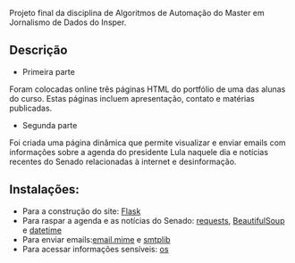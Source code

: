 Projeto final da disciplina de Algoritmos de Automação do Master em Jornalismo de Dados do Insper.

## Descrição

- Primeira parte
  
Foram colocadas online três páginas HTML do portfólio de uma das alunas do curso. Estas páginas incluem apresentação, contato e matérias publicadas.

- Segunda parte
  
Foi criada uma página dinâmica que permite visualizar e enviar emails com informações sobre a agenda do presidente Lula naquele dia e notícias recentes do Senado relacionadas à internet e desinformação.

## Instalações:
- Para a construção do site: [Flask](https://flask.palletsprojects.com/en/3.0.x/)
- Para raspar a agenda e as notícias do Senado: [requests](https://requests.readthedocs.io/en/latest/), [BeautifulSoup](https://beautiful-soup-4.readthedocs.io/en/latest/) e [datetime](https://docs.python.org/pt-br/3/library/datetime.html)
- Para enviar emails:[email.mime](https://docs.python.org/pt-br/3.7/library/email.mime.html) e [smtplib](https://docs.python.org/3/library/smtplib.html)
- Para acessar informações sensíveis: [os](https://docs.python.org/pt-br/3/library/os.html)
  


